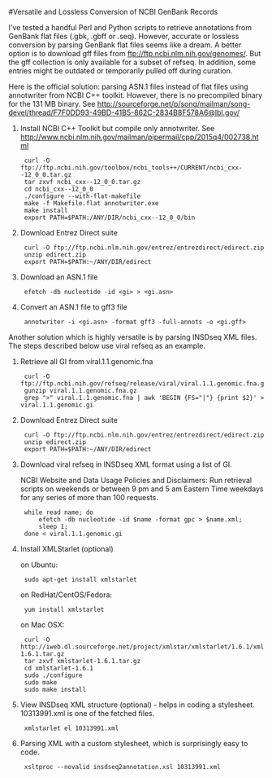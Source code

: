 #Versatile and Lossless Conversion of NCBI GenBank Records

I've tested a handful Perl and Python scripts to retrieve annotations from GenBank flat files (.gbk, .gbff or .seq). However, accurate or lossless conversion by parsing GenBank flat files seems like a dream. A better option is to download gff files from ftp://ftp.ncbi.nlm.nih.gov/genomes/. But the gff collection is only available for a subset of refseq. In addition, some entries might be outdated or temporarily pulled off during curation.

Here is the official solution: parsing ASN.1 files instead of flat files using annotwriter from NCBI C++ toolkit. However, there is no precompiled binary for the 131 MB binary. See http://sourceforge.net/p/song/mailman/song-devel/thread/F7F0DD93-49BD-41B5-862C-2834B8F578A6@lbl.gov/

1. Install NCBI C++ Toolkit but compile only annotwriter. See http://www.ncbi.nlm.nih.gov/mailman/pipermail/cpp/2015q4/002738.html

        curl -O ftp://ftp.ncbi.nih.gov/toolbox/ncbi_tools++/CURRENT/ncbi_cxx--12_0_0.tar.gz
        tar zxvf ncbi_cxx--12_0_0.tar.gz
        cd ncbi_cxx--12_0_0
        ./configure --with-flat-makefile
        make -f Makefile.flat annotwriter.exe
        make install
        export PATH=$PATH:/ANY/DIR/ncbi_cxx--12_0_0/bin

2. Download Entrez Direct suite

        curl -O ftp://ftp.ncbi.nlm.nih.gov/entrez/entrezdirect/edirect.zip
        unzip edirect.zip
        export PATH=$PATH:~/ANY/DIR/edirect

3. Download an ASN.1 file

        efetch -db nucleotide -id <gi> > <gi.asn>

4. Convert an ASN.1 file to gff3 file

        annotwriter -i <gi.asn> -format gff3 -full-annots -o <gi.gff>

Another solution which is highly versatile is by parsing INSDseq XML files. The steps described below use viral refseq as an example.

1. Retrieve all GI from viral.1.1.genomic.fna

        curl -O ftp://ftp.ncbi.nih.gov/refseq/release/viral/viral.1.1.genomic.fna.gz
        gunzip viral.1.1.genomic.fna.gz
        grep ">" viral.1.1.genomic.fna | awk 'BEGIN {FS="|"} {print $2}' > viral.1.1.genomic.gi

2. Download Entrez Direct suite

        curl -O ftp://ftp.ncbi.nlm.nih.gov/entrez/entrezdirect/edirect.zip
        unzip edirect.zip
        export PATH=$PATH:~/ANY/DIR/edirect
    
3. Download viral refseq in INSDseq XML format using a list of GI. 
    
    NCBI Website and Data Usage Policies and Disclaimers: Run retrieval scripts on weekends or between 9 pm and 5 am Eastern Time weekdays for any series of more than 100 requests.

        while read name; do
            efetch -db nucleotide -id $name -format gpc > $name.xml;
            sleep 1;
        done < viral.1.1.genomic.gi 

4. Install XMLStarlet (optional)

    on Ubuntu:
    
        sudo apt-get install xmlstarlet

    on RedHat/CentOS/Fedora:
    
        yum install xmlstarlet

    on Mac OSX:
    
        curl -O http://iweb.dl.sourceforge.net/project/xmlstar/xmlstarlet/1.6.1/xmlstarlet-1.6.1.tar.gz
        tar zxvf xmlstarlet-1.6.1.tar.gz
        cd xmlstarlet-1.6.1
        sudo ./configure
        sudo make
        sudo make install
    
5. View INSDseq XML structure (optional) - helps in coding a stylesheet. 10313991.xml is one of the fetched files.

        xmlstarlet el 10313991.xml

6. Parsing XML with a custom stylesheet, which is surprisingly easy to code.

        xsltproc --novalid insdseq2annotation.xsl 10313991.xml
